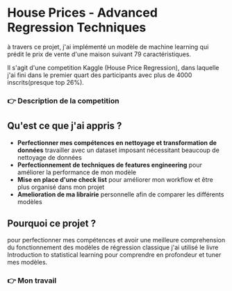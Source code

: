 # House Prices - Advanced Regression Techniques
à travers ce projet, j'ai implémenté  un modèle de machine learning qui prédit le prix de vente d'une maison suivant 79 caractéristiques.   

Il s'agit d'une competition Kaggle (House Price Regression), dans laquelle j'ai fini dans le premier quart des participants  avec plus de 4000 inscrits(presque top 26%).

### **👉 Description de la competition**

## **Qu'est ce que j'ai appris ?**

- **Perfectionner mes compétences en nettoyage et transformation de données** travailler avec un dataset imposant nécessitant beaucoup de nettoyage de données
- **Perfectionnement de techniques de features engineering** pour améliorer la performance de mon modèle 
- **Mise en place d'une check list** pour améliorer mon workflow et être plus organisé dans mon projet
- **Amelioration de ma librairie** personnelle afin de comparer les différents modèles

## **Pourquoi ce projet ?**

pour perfectionner mes compétences et avoir une meilleure comprehension du fonctionnement des modèles de régression classique j'ai utilisé le livre Introduction to statistical learning pour comprendre en profondeur et tuner mes modèles.  

### **👉 Mon travail**

